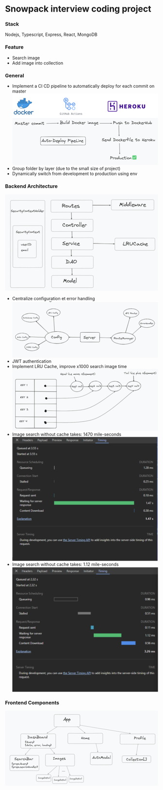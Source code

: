 # Snowpack interview coding project
### Stack  
Nodejs, Typescript, Express, React, MongoDB  
### Feature  
- Search image
- Add image into collection  
### General  
- Implement a CI CD pipeline to automatically deploy for each commit on master 
![pipeline](./assets/pipeline.png)
- Group folder by layer (due to the small size of project)
- Dynamically switch from development to production using env
### Backend Architecture  
![backend architecture](./assets/backend-architecture.png)
- Centralize configuration et error handling
![configuration](./assets/config.png)
- JWT authentication
- Implement LRU Cache, improve x1000 search image time
![cache](./assets/cache.png)
- Image search without cache takes: 1470 mile-seconds
![testWithoutCache](./assets/withoutCacheTest.png)
- Image search without cache takes: 1.12 mile-seconds
![testWithCache](./assets/withCacheTest.png)
### Frontend Components  
![frontend components](./assets/frontend-component.png)
